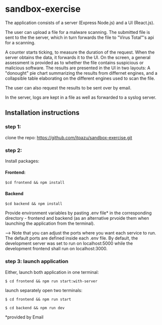 # sandbox-exercise

The application consists of a server (Express Node.js) and a UI (React.js).

The user can upload a file for a malware scanning. The submitted file is sent to the the server, 
which in turn forwards the file to "Virus Total"'s api for a scanning. 

A counter starts ticking, to measure the duration of the request. When the server obtains the data, it forwards it to the UI. 
On the screen, a general assessment is provided as to whether the file contains suspicious or malicious software. The results are presented in the UI in two layouts:
A "donought" pie chart summarizing the results from differnet engines, and a collapsible table elaborating on the different engines used to scan the file. 

The user can also request the results to be sent over by email. 

In the server, logs are kept in a file as well as forwarded to a syslog server. 

## Installation instructions

### step 1: 
clone the repo: https://github.com/itpazu/sandbox-exercise.git

### step 2: 
Install packages:

#### Frontend: 
    $cd frontend && npm install
#### Backend
    $cd backend && npm install

Provide environment variables by pasting .env file* in the corresponding directory - frontend and backend 
(as an alternative prvoide them when launching the application from the terminal).

--> Note that you can adjust the ports where you want each service to run. The default ports are defined inside each .env file. 
By default, the development server was set to run on localhost:5000 while the development frontend shall run on localhost:3000. 

### step 3: launch application
  
  Either, launch both application in one terminal:
  
    $ cd frontend && npm run start:with-server
  
  launch separately open two terminals:
    
    $ cd frontend && npm run start
    
    $ cd backend && npm run dev
      
   
  *provided by Email
